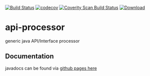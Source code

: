[![Build Status](https://travis-ci.org/apis-and-processors/api-processor.svg?branch=master)](https://travis-ci.org/apis-and-processors/api-processor)
[![codecov](https://codecov.io/gh/apis-and-processors/api-processor/branch/master/graph/badge.svg)](https://codecov.io/gh/apis-and-processors/api-processor)
[![Coverity Scan Build Status](https://img.shields.io/coverity/scan/10783.svg)](https://scan.coverity.com/projects/apis-and-processors-api-processor)
[![Download](https://api.bintray.com/packages/apis-and-processors/java-libraries/api-processor/images/download.svg) ](https://bintray.com/apis-and-processors/java-libraries/api-processor/_latestVersion)

# api-processor
generic java API/Interface processor

## Documentation
javadocs can be found via [github pages here](https://apis-and-processors.github.io/api-processor/docs/javadoc/)
